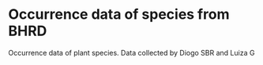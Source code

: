 # Occurrence data of species from BHRD

Occurrence data of plant species. Data collected by Diogo SBR and Luiza G
